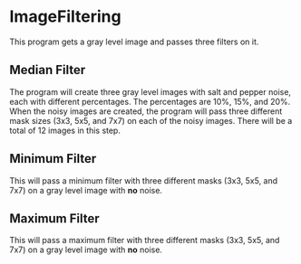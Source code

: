 # ImageFiltering
This program gets a gray level image and passes three filters on it.

## Median Filter
The program will create three gray level images with salt and pepper noise, each with different percentages. The percentages are 10%, 15%, and 20%.
When the noisy images are created, the program will pass three different mask sizes (3x3, 5x5, and 7x7) on each of the noisy images. There will be a total of 12 images in this step.

## Minimum Filter
This will pass a minimum filter with three different masks (3x3, 5x5, and 7x7) on a gray level image with **no** noise.

## Maximum Filter
This will pass a maximum filter with three different masks (3x3, 5x5, and 7x7) on a gray level image with **no** noise.
